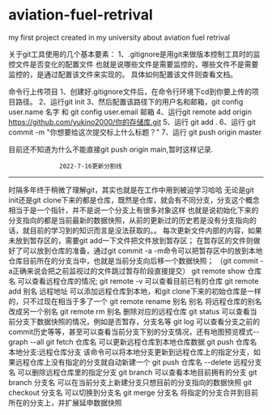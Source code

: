# aviation-fuel-retrival
my first project created in my university about aviation fuel retrival 

关于git工具使用的几个基本要素：
1、.gitignore是用git来做版本控制工具时的监控文件是否变化的配置文件
也就是说哪些文件是需要监控的，哪些文件不是需要监控的，是通过配置该文件来实现的。
具体如何配置该文件则查看文档。

命令行上传项目
1、创建好.gitignore文件后，在命令行环境下cd到你要上传的项目路径。
2、运行git init
3、然后配置该路径下的用户名和邮箱，git config user.name 名字 和 git config user.email 邮箱
4、运行git remote add origin https://github.com/yukino2000/你的存储库.git
5、运行 git add .
6、运行 git commit -m "你想要给这次提交标上什么标题？"
7、运行 git push origin master

目前还不知道为什么不能直接git push origin main,暂时这样记录.

                  2022-7-16更新分割线
-----------------------------------------------------------
时隔多年终于稍微了理解git，其实也就是在工作中用到被迫学习哈哈
无论是git init还是git clone下来的都是仓库，既然是仓库，就会有不同分支，分支这个概念相当于是一个指针，并不是说一个分支上有很多对象这样
也就是说初始化下来的分支指向的都是当前最新的数据快照，从前的更新过的历史若是没有分支指向的话，就目前的学习到的知识而言是没法获取的。。
每次更新文件内部的内容，如果未放到暂存区的，需要git add一下文件把文件放到暂存区；
在暂存区的文件则做好了可以放到仓库的准备，通过git commit -a -m命令可以把暂存区中的放到本地仓库目前所在的分支当中，也就是当前分支向后移一个数据快照；
（git commit -a正确来说会把之前监视过的文件跳过暂存阶段直接提交）
git remote show 仓库名 可以查看远程仓库的情况;
git remote -v 可以查看目前已有的仓库
git remote add 别名 远程地址 可以添加远程仓库到本地，和git clone下来的初始仓库是一样的，只不过现在相当于多了一个
git remote rename 别名 别名   将远程仓库的别名改成另一个别名
git remote rm 别名   删除对应的远程仓库
git status 可以查看当前分支下数据快照的情况，例如是否暂存，分支名等
git log 可以查看分支之前的commit历史等等，甚至可以查看当前分支下别的分支情况，还有地图预览模式--graph --all
git fetch 仓库名 可以更新远程仓库到本地仓库数据
git push 仓库名 本地分支:远程仓库分支   该命令可以将本地分支更新到远程仓库上的指定分支，如果远程仓库上没有指定的分支就自动新建一个
git push 仓库名 --delete 远程分支名 可以删除远程仓库里的指定分支
git branch 可以查看本地目前拥有的分支
git branch 分支名 可以在当前分支上新建分支只想目前的分支指向的数据快照
git checkout 分支名 可以切换到分支名
git merge 分支名  将指定的分支合并到目前所在的分支上，并扩展延申数据快照
